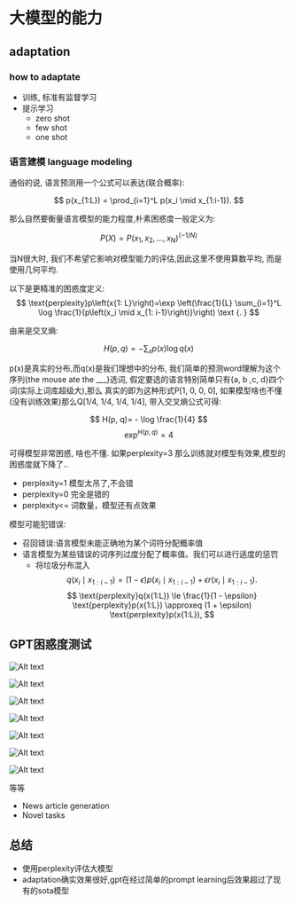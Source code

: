 # 大模型的能力

## adaptation

### how to adaptate

- 训练, 标准有监督学习
- 提示学习
  - zero shot
  - few shot
  - one shot
  
### 语言建模 language modeling

通俗的说, 语言预测用一个公式可以表达(联合概率):

$$
p(x_{1:L}) = \prod_{i=1}^L p(x_i \mid x_{1:i-1}).
$$

那么自然要衡量语言模型的能力程度,朴素困惑度一般定义为:

$$
P(X) = P(x_1,x_2,...,x_N)^{(-1/N)}
$$

当N很大时, 我们不希望它影响对模型能力的评估,因此这里不使用算数平均, 而是使用几何平均.

以下是更精准的困惑度定义:
$$ \text{perplexity}p\left(x{1: L}\right)=\exp \left(\frac{1}{L} \sum_{i=1}^L \log \frac{1}{p\left(x_i \mid x_{1: i-1}\right)}\right) \text {. } $$

由来是交叉熵:

$$
H(p, q)=-\sum_x p(x) \log q(x)
$$

p(x)是真实的分布,而q(x)是我们理想中的分布, 我们简单的预测word理解为这个序列{the mouse ate the ___}选词, 假定要选的语言特别简单只有{a, b ,c, d}四个词(实际上词库超级大),那么
真实的即为这种形式P[1, 0, 0, 0], 如果模型啥也不懂(没有训练效果)那么Q[1/4, 1/4, 1/4, 1/4], 带入交叉熵公式可得:

$$
H(p, q)= - \log \frac{1}{4} 
$$
$$
\exp^{H(p, q)}=4
$$

可得模型非常困惑, 啥也不懂. 如果perplexity=3 那么训练就对模型有效果,模型的困惑度就下降了..

- perplexity=1 模型太吊了,不会错
- perplexity=0 完全是错的
- perplexity<= 词数量，模型还有点效果

模型可能犯错误:

- 召回错误:语言模型未能正确地为某个词符分配概率值
- 语言模型为某些错误的词序列过度分配了概率值。我们可以进行适度的惩罚
  - 将垃圾分布混入
$$
q(x_i \mid x_{1:i-1}) = (1-\epsilon) p(x_i \mid x_{1:i-1}) + \epsilon r(x_i \mid x_{1:i-1}).
$$
$$ \text{perplexity}q(x{1:L}) \le \frac{1}{1 - \epsilon} \text{perplexity}p(x{1:L}) \approxeq (1 + \epsilon) \text{perplexity}p(x{1:L}), $$


## GPT困惑度测试

![Alt text](image-4.png)

![Alt text](image-5.png)

![Alt text](image-6.png)

![Alt text](image-7.png)

![Alt text](image-8.png)

![Alt text](image-9.png)

![Alt text](image-10.png)

等等
-  News article generation
-  Novel tasks


## 总结

- 使用perplexity评估大模型
- adaptation确实效果很好,gpt在经过简单的prompt learning后效果超过了现有的sota模型